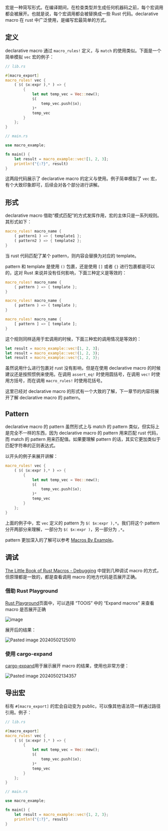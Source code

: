 
宏是一种简写形式。在编译期间，在检查类型并生成任何机器码之前，每个宏调用都会被展开。也就是说，每个宏调用都会被替换成一些 Rust 代码。declarative macro 在 rust 中广泛使用，是编写宏最简单的方式。

## 定义

declarative macro 通过 `macro_rules!` 定义，与 `match` 的使用类似。下面是一个简单模拟 `vec` 宏的例子：

```rust
// lib.rs

#[macro_export]
macro_rules! vec {
    ( $( $x:expr ),* ) => {
        {
            let mut temp_vec = Vec::new();
            $(
                temp_vec.push($x);
            )*
            temp_vec
        }
    };
}
```

```rust
// main.rs

use macro_example;

fn main() {
    let result = macro_example::vec![1, 2, 3];
    println!("{:?}", result)
}
```

这两段代码展示了 declarative macro 的定义与使用。例子简单模拟了 `vec` 宏，有个大致印象即可，后续会对各个部分进行讲解。

## 形式

declarative macro 借助“模式匹配”的方式发挥作用，宏的主体只是一系列规则。其形式如下：

```rust
macro_rules! macro_name {
	( pattern1 ) => { template1 };
	( pattern2 ) => { template2 };
}
```

当 rust 代码匹配了某个 pattern，则内容会替换为对应的 template。

pattern 和 template 是使用 `()` 包裹，还是使用 `[]` 或者 `{}` 进行包裹都是可以的，这对 Rust 来说并没有任何影响，下面三种定义是等效的：

```rust
macro_rules! macro_name {
	{ pattern } => { template };
}

macro_rules! macro_name {
	( pattern ) => ( template );
}

macro_rules! macro_name {
	[ pattern ] => [ template ];
}
```

这个规则同样适用于宏调用的时候，下面三种宏的调用情况是等效的：

```rust
let result = macro_example::vec![1, 2, 3];
let result = macro_example::vec!(1, 2, 3);
let result = macro_example::vec!{1, 2, 3};
```

虽然说用什么进行包裹对 rust 没有影响，但是在使用 declarative macro 的时候建议还是按照惯例来使用。在调用 `assert_eq!` 时使用圆括号，在调用 `vec!` 时使用方括号，而在调用 `macro_rules!` 时使用花括号。

这里已经对 declarative macro 的形式有一个大致的了解，下一章节的内容将展开了解 declarative macro 的 pattern。

## Pattern

declarative macro 的 pattern 虽然形式上与 match 的 pattern 类似，但实际上是完全不一样的东西，因为 declarative macro 的 pattern 用来匹配 rust 代码，而 match 的 pattern 用来匹配值。如果要理解 pattern 的话，其实它更加类似于匹配字符串的正则表达式。

以开头的例子来展开讲解：

```rust
macro_rules! vec {
    ( $( $x:expr ),* ) => {
        {
            let mut temp_vec = Vec::new();
            $(
                temp_vec.push($x);
            )*
            temp_vec
        }
    };
}
```

上面的例子中，宏 `vec` 定义的 pattern 为 `$( $x:expr ),*`。我们将这个 pattern 分开两部分来理解，一部分为 `$( $x:expr )`，另一部分为 `,*`。

pattern 更加深入的了解可以参考 [Macros By Example](https://doc.rust-lang.org/reference/macros-by-example.html)。

## 调试

[The Little Book of Rust Macros - Debugging](https://veykril.github.io/tlborm/syntax-extensions/debugging.html#debugging) 中提到几种调试 macro 的方式，但原理都是一致的，都是查看调用 macro 的地方代码是否展开正确。

### 借助 Rust Playground

[Rust Playground](https://play.rust-lang.org)页面中，可以选择 “TOOlS” 中的 “Expand macros” 来查看 macro 是否展开正确

![image](https://cdn.luohuidong.cn/clipboard_20240501_113402.png)

展开后的结果：

![Pasted image 20240502125010](http://cdn.luohuidong.cn/Pasted%20image%2020240502125010.png)

### 使用 cargo-expand

[cargo-expand](https://github.com/dtolnay/cargo-expand)用于展示展开 macro 的结果，使用也非常方便：

![Pasted image 20240502134357](http://cdn.luohuidong.cn/Pasted%20image%2020240502134357.png)

## 导出宏

标有 `#[macro_export]` 的宏会自动变为 public，可以像其他语法项一样通过路径引用。例子：

```rust
// lib.rs

#[macro_export]
macro_rules! vec {
    ( $( $x:expr ),* ) => {
        {
            let mut temp_vec = Vec::new();
            $(
                temp_vec.push($x);
            )*
            temp_vec
        }
    };
}
```

```rust
// main.rs

use macro_example;

fn main() {
    let result = macro_example::vec!{1, 2, 3};
    println!("{:?}", result)
}
```
